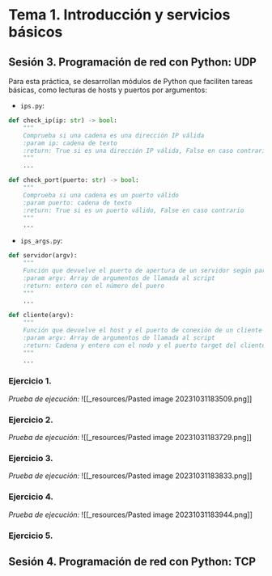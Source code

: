 # Tema 1. Introducción y servicios básicos
## Sesión 3. Programación de red con Python: UDP
Para esta práctica, se desarrollan módulos de Python que faciliten tareas básicas, como lecturas de hosts y puertos por argumentos:

- `ips.py`:
```python
def check_ip(ip: str) -> bool:
	"""
	Comprueba si una cadena es una dirección IP válida
	:param ip: cadena de texto
	:return: True si es una dirección IP válida, False en caso contrario
	"""
	...

def check_port(puerto: str) -> bool:
	"""
	Comprueba si una cadena es un puerto válido
	:param puerto: cadena de texto
	:return: True si es un puerto válido, False en caso contrario
	"""
	...
```
- `ips_args.py`:
```python
def servidor(argv):
    """
    Función que devuelve el puerto de apertura de un servidor según parámetros de entrada.
    :param argv: Array de argumentos de llamada al script
    :return: entero con el número del puero
    """
    ...

def cliente(argv):
    """
    Función que devuelve el host y el puerto de conexión de un cliente según parámetros de entrada.
    :param argv: Array de argumentos de llamada al script
    :return: Cadena y entero con el nodo y el puerto target del cliente
    """
    ...
```

### Ejercicio 1.
*Prueba de ejecución:* ![[_resources/Pasted image 20231031183509.png]]

### Ejercicio 2.
*Prueba de ejecución:* ![[_resources/Pasted image 20231031183729.png]]

### Ejercicio 3.
*Prueba de ejecución:* ![[_resources/Pasted image 20231031183833.png]]

### Ejercicio 4.
*Prueba de ejecución:* ![[_resources/Pasted image 20231031183944.png]]

### Ejercicio 5.


## Sesión 4. Programación de red con Python: TCP